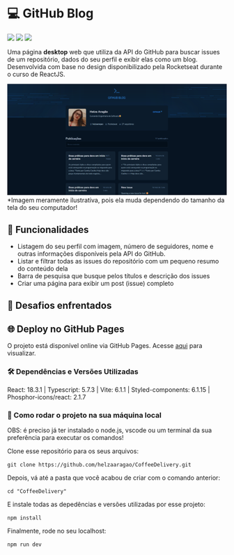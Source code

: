 # 💻 GitHub Blog

<div>
  <img src="https://img.shields.io/badge/React-20232A?style=for-the-badge&logo=react&logoColor=61DAFB"/>
  <img src="https://img.shields.io/badge/TypeScript-007ACC?style=for-the-badge&logo=typescript&logoColor=white"/>
  <img src="https://img.shields.io/badge/styled--components-DB7093?style=for-the-badge&logo=styled-components&logoColor=white"/>
</div>

Uma página **desktop** web que utiliza da API do GitHub para buscar issues de um repositório, dados do seu perfil e exibir elas como um blog. Desenvolvida com base no design disponibilizado pela Rocketseat durante o curso de ReactJS.

<img src="./src/assets/screencapture-blog.png"/>*Imagem meramente ilustrativa, pois ela muda dependendo do tamanho da tela do seu computador!
 

## 🚀 Funcionalidades

- Listagem do seu perfil com imagem, número de seguidores, nome e outras informações disponíveis pela API do GitHub.
- Listar e filtrar todas as issues do repositório com um pequeno resumo do conteúdo dela
- Barra de pesquisa que busque pelos títulos e descrição dos issues
- Criar uma página para exibir um post (issue) completo

## 📌 Desafios enfrentados 



## 🌐 Deploy no GitHub Pages

O projeto está disponível online via GitHub Pages. Acesse <a href="helzaaragao.github.io/GitHubBlog/">aqui</a> para visualizar.


### 🛠️ Dependências e Versões Utilizadas

React: 18.3.1 | Typescript: 5.7.3 | Vite: 6.1.1 | Styled-components: 6.1.15 | Phosphor-icons/react: 2.1.7


### 📂 Como rodar o projeto na sua máquina local

OBS: é preciso já ter instalado o node.js, vscode ou um terminal da sua preferência para executar os comandos!

Clone esse repositório para os seus arquivos:
```
git clone https://github.com/helzaaragao/CoffeeDelivery.git
```

Depois, vá até a pasta que você acabou de criar com o comando anterior:

```
cd "CoffeeDelivery"
```
E instale todas as depedências e versões utilizadas por esse projeto:

```
npm install
```
Finalmente, rode no seu localhost:
```
npm run dev
```
